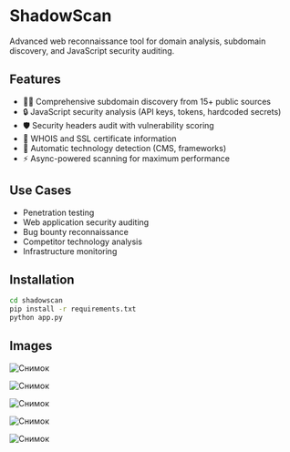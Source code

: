 # ShadowScan

Advanced web reconnaissance tool for domain analysis, subdomain discovery, and JavaScript security auditing.

## Features

- 🕵️‍♂️ Comprehensive subdomain discovery from 15+ public sources
- 🔒 JavaScript security analysis (API keys, tokens, hardcoded secrets)
- 🛡️ Security headers audit with vulnerability scoring
- 📜 WHOIS and SSL certificate information
- 🤖 Automatic technology detection (CMS, frameworks)
- ⚡ Async-powered scanning for maximum performance

## Use Cases

- Penetration testing
- Web application security auditing
- Bug bounty reconnaissance
- Competitor technology analysis
- Infrastructure monitoring

## Installation

```bash
cd shadowscan
pip install -r requirements.txt
python app.py
```

## Images

![Снимок](https://github.com/user-attachments/assets/632aaaa4-154c-4171-a246-d03fb6e173d3)

![Снимок](https://github.com/user-attachments/assets/fe2b3f9c-d002-4cb9-aaf2-5c50b9dcb991)

![Снимок](https://github.com/user-attachments/assets/ff051e10-2feb-42d9-808d-0d3179eac8ff)

![Снимок](https://github.com/user-attachments/assets/bdd8ce55-e107-4a2c-8cfb-ff10e7c779d5)

![Снимок](https://github.com/user-attachments/assets/0b938ac3-9ffc-4c79-9134-a632ffb31940)


